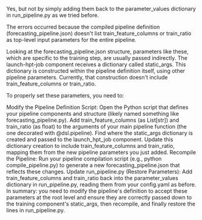 Yes, but not by simply adding them back to the parameter_values dictionary in run_pipeline.py as we tried before.

The errors occurred because the compiled pipeline definition (forecasting_pipeline.json) doesn't list train_feature_columns or train_ratio as top-level input parameters for the entire pipeline.

Looking at the forecasting_pipeline.json structure, parameters like these, which are specific to the training step, are usually passed indirectly. The launch-hpt-job component receives a dictionary called static_args. This dictionary is constructed within the pipeline definition itself, using other pipeline parameters. Currently, that construction doesn't include train_feature_columns or train_ratio.

To properly set these parameters, you need to:

Modify the Pipeline Definition Script: Open the Python script that defines your pipeline components and structure (likely named something like forecasting_pipeline.py).
Add train_feature_columns (as List[str]) and train_ratio (as float) to the arguments of your main pipeline function (the one decorated with @dsl.pipeline).
Find where the static_args dictionary is created and passed to the launch_hpt_job component. Update this dictionary creation to include train_feature_columns and train_ratio, mapping them from the new pipeline parameters you just added.
Recompile the Pipeline: Run your pipeline compilation script (e.g., python compile_pipeline.py) to generate a new forecasting_pipeline.json that reflects these changes.
Update run_pipeline.py (Restore Parameters): Add train_feature_columns and train_ratio back into the parameter_values dictionary in run_pipeline.py, reading them from your config.yaml as before.
In summary: you need to modify the pipeline's definition to accept these parameters at the root level and ensure they are correctly passed down to the training component's static_args, then recompile, and finally restore the lines in run_pipeline.py.